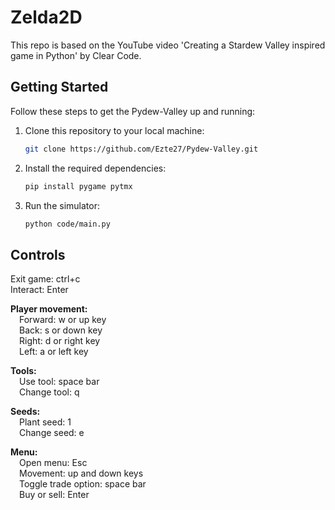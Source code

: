 # Zelda2D
This repo is based on the YouTube video 'Creating a Stardew Valley inspired game in Python' by Clear Code.

## Getting Started

Follow these steps to get the Pydew-Valley up and running:

1. Clone this repository to your local machine:

    ```bash
    git clone https://github.com/Ezte27/Pydew-Valley.git
    ```

2. Install the required dependencies:

    ```bash
    pip install pygame pytmx
    ```

3. Run the simulator:

    ```bash
    python code/main.py
    ```
## Controls

Exit game: ctrl+c  
Interact: Enter  
  
**Player movement:**  
&emsp;Forward: w or up key  
&emsp;Back: s or down key  
&emsp;Right: d or right key  
&emsp;Left: a or left key 
  
**Tools:**  
&emsp;Use tool: space bar  
&emsp;Change tool: q  
  
**Seeds:**  
&emsp;Plant seed: 1  
&emsp;Change seed: e  
  
**Menu:**  
&emsp;Open menu: Esc  
&emsp;Movement: up and down keys  
&emsp;Toggle trade option: space bar  
&emsp;Buy or sell: Enter  

